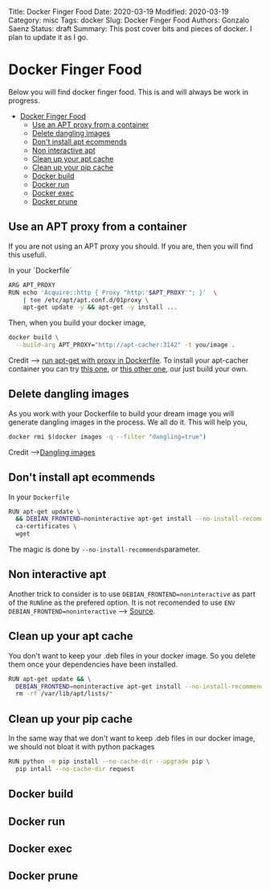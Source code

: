 Title: Docker Finger Food
Date: 2020-03-19
Modified: 2020-03-19
Category: misc
Tags: docker
Slug: Docker Finger Food
Authors: Gonzalo Saenz
Status: draft
Summary: This post cover bits and pieces of docker. I plan to update it as I go.

# Docker Finger Food

Below you will find docker finger food. This is and will always be work in progress.

<!-- TOC -->

- [Docker Finger Food](#docker-finger-food)
  - [Use an APT proxy from a container](#use-an-apt-proxy-from-a-container)
  - [Delete dangling images](#delete-dangling-images)
  - [Don't install apt ecommends](#dont-install-apt-ecommends)
  - [Non interactive apt](#non-interactive-apt)
  - [Clean up your apt cache](#clean-up-your-apt-cache)
  - [Clean up your pip cache](#clean-up-your-pip-cache)
  - [Docker build](#docker-build)
  - [Docker run](#docker-run)
  - [Docker exec](#docker-exec)
  - [Docker prune](#docker-prune)

<!-- /TOC -->

## Use an APT proxy from a container

If you are not using an APT proxy you should. If you are, then you will find this usefull.

In your ´Dockerfile´

```sh
ARG APT_PROXY
RUN echo 'Acquire::http { Proxy "http:'$APT_PROXY'"; }'  \
    | tee /etc/apt/apt.conf.d/01proxy \
    apt-get update -y && apt-get -y install ...
```

Then, when you build your docker image,
```sh
docker build \
  --build-arg APT_PROXY="http://apt-cacher:3142" -t you/image .
```

Credit --> [run apt-get with proxy in Dockerfile](https://stackoverflow.com/questions/48749200/run-apt-get-with-proxy-in-dockerfile). To install your apt-cacher container you can try [this one](https://github.com/sameersbn/docker-apt-cacher-ng), or [this other one](https://github.com/menghan/docker-image-apt-cacher-ng), our just build your own.

## Delete dangling images

As you work with your Dockerfile to build your dream image you will generate dangling images in the process. We all do it. This will help you,

```sh
docker rmi $(docker images -q --filter "dangling=true")
```

Credit -->[Dangling images](https://takacsmark.com/dockerfile-tutorial-by-example-dockerfile-best-practices-2018/#dangling-images)

## Don't install apt ecommends

In your `Dockerfile`
```sh
RUN apt-get update \
  && DEBIAN_FRONTEND=noninteractive apt-get install --no-install-recommends -y \
  ca-certificates \
  wget
```
The magic is done by `--no-install-recommends`parameter.

## Non interactive apt

Another trick to consider is to use `DEBIAN_FRONTEND=noninteractive` as part of the `RUN`line as the prefered option. It is not recomended to use `ENV DEBIAN_FRONTEND=noninteractive` --> [Source](https://github.com/moby/moby/issues/4032).

## Clean up your apt cache
You don't want to keep your .deb files in your docker image. So you delete them once your dependencies have been installed.

```sh
RUN apt-get update && \
  DEBIAN_FRONTEND=noninteractive apt-get install --no-install-recommends -y \
  rm -rf /var/lib/apt/lists/*
```

## Clean up your pip cache
 In the same way that we don't want to keep .deb files in our docker image, we should not bloat it with python packages
```sh
RUN python -m pip install --no-cache-dir --upgrade pip \
  pip intall --no-cache-dir request
```


## Docker build

## Docker run

## Docker exec

## Docker prune

